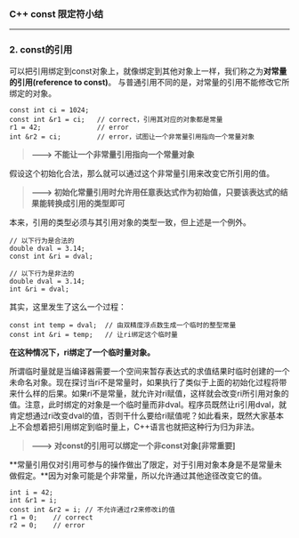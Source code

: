### C++ const 限定符小结 ###
--------------------------
### 2. const的引用 ###
可以把引用绑定到const对象上，就像绑定到其他对象上一样，我们称之为**对常量的引用(reference to const)**。
与普通引用不同的是，对常量的引用不能修改它所绑定的对象。

	const int ci = 1024;
	const int &r1 = ci;   // correct，引用其对应的对象都是常量
	r1 = 42;              // error
	int &r2 = ci;         // error，试图让一个非常量引用指向一个常量对象
	
> **---> 不能让一个非常量引用指向一个常量对象**

假设这个初始化合法，那么就可以通过这个非常量引用来改变它所引用的值。

> **---> 初始化常量引用时允许用任意表达式作为初始值，只要该表达式的结果能转换成引用的类型即可**

本来，引用的类型必须与其引用对象的类型一致，但上述是一个例外。

	// 以下行为是合法的
	double dval = 3.14;
	const int &ri = dval;
	
	// 以下行为是非法的
	double dval = 3.14;
	int &ri = dval;
	
其实，这里发生了这么一个过程：

	const int temp = dval;  // 由双精度浮点数生成一个临时的整型常量
	const int &ri = temp;   // 让ri绑定这个临时量
**在这种情况下，ri绑定了一个临时量对象。**

所谓临时量就是当编译器需要一个空间来暂存表达式的求值结果时临时创建的一个未命名对象。现在探讨当ri不是常量时，如果执行了类似于上面的初始化过程将带来什么样的后果。如果ri不是常量，就允许对ri赋值，这样就会改变ri所引用对象的值。注意，此时绑定的对象是一个临时量而非dval。程序员既然让ri引用dval，就肯定想通过ri改变dval的值，否则干什么要给ri赋值呢？如此看来，既然大家基本上不会想着把引用绑定到临时量上，C++语言也就把这种行为归为非法。


> **---> 对const的引用可以绑定一个非const对象[非常重要]**

**常量引用仅对引用可参与的操作做出了限定，对于引用对象本身是不是常量未做假定。**因为对象可能是个非常量，所以允许通过其他途径改变它的值。

	int i = 42;
	int &r1 = i;
	const int &r2 = i; // 不允许通过r2来修改i的值
	r1 = 0;    // correct
	r2 = 0;    // error

	
